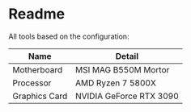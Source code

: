 # Readme

All tools based on the configuration:

| Name          | Detail                  |
| ------------- | ----------------------- |
| Motherboard   | MSI MAG B550M Mortor    |
| Processor     | AMD Ryzen 7 5800X       |
| Graphics Card | NVIDIA GeForce RTX 3090 |